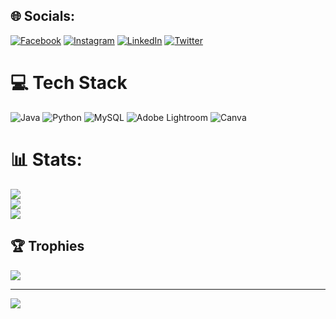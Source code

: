 
## 🌐 Socials:
[![Facebook](https://img.shields.io/badge/Facebook-%231877F2.svg?logo=Facebook&logoColor=white)](https://facebook.com/https://www.facebook.com/profile.php?id=100009657398315&mibextid=ZbWKwL) [![Instagram](https://img.shields.io/badge/Instagram-%23E4405F.svg?logo=Instagram&logoColor=white)](https://instagram.com/Niks_2801) [![LinkedIn](https://img.shields.io/badge/LinkedIn-%230077B5.svg?logo=linkedin&logoColor=white)](https://linkedin.com/in/https://www.linkedin.com/in/krishnakant-15a5b2249) [![Twitter](https://img.shields.io/badge/Twitter-%231DA1F2.svg?logo=Twitter&logoColor=white)](https://twitter.com/Niks_2801) 

# 💻 Tech Stack
![Java](https://img.shields.io/badge/java-%23ED8B00.svg?style=flat&logo=java&logoColor=white)  ![Python](https://img.shields.io/badge/python-3670A0?style=flat&logo=python&logoColor=ffdd54)  ![MySQL](https://img.shields.io/badge/mysql-%2300f.svg?style=flat&logo=mysql&logoColor=white) ![Adobe Lightroom](https://img.shields.io/badge/Adobe%20Lightroom-31A8FF.svg?style=flat&logo=Adobe%20Lightroom&logoColor=white) ![Canva](https://img.shields.io/badge/Canva-%2300C4CC.svg?style=flat&logo=Canva&logoColor=white)
# 📊 Stats:
![](https://github-readme-stats.vercel.app/api?username=Niks2801&theme=react&hide_border=true&include_all_commits=true&count_private=true)<br/>
![](https://github-readme-streak-stats.herokuapp.com/?user=Niks2801&theme=react&hide_border=true)<br/>
![](https://github-readme-stats.vercel.app/api/top-langs/?username=Niks2801&theme=react&hide_border=true&include_all_commits=true&count_private=true&layout=compact)

## 🏆 Trophies
![](https://github-profile-trophy.vercel.app/?username=Niks2801&theme=tokyonight&no-frame=true&no-bg=false&margin-w=4)

---
[![](https://visitcount.itsvg.in/api?id=Niks2801&icon=1&color=9)](https://visitcount.itsvg.in)


